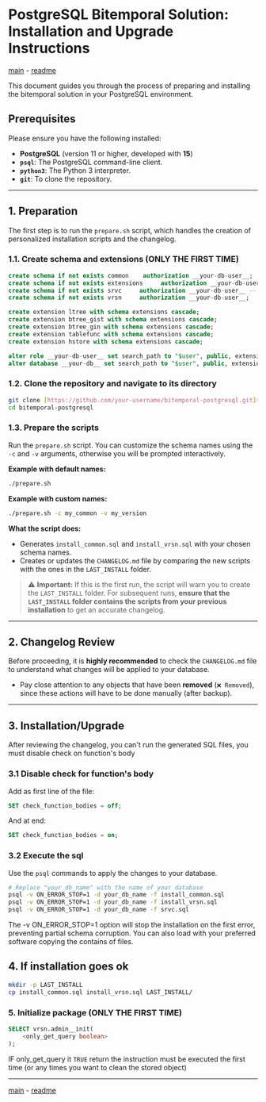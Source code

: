 # PostgreSQL Bitemporal Solution: Installation and Upgrade Instructions

[main](main.md) - [readme](../README.md)


This document guides you through the process of preparing and installing the bitemporal solution in your PostgreSQL environment.

## Prerequisites

Please ensure you have the following installed:
* **PostgreSQL** (version 11 or higher, developed with __15__)
* **`psql`**: The PostgreSQL command-line client.
* **`python3`**: The Python 3 interpreter.
* **`git`**: To clone the repository.


---

## 1. Preparation

The first step is to run the `prepare.sh` script, which handles the creation of personalized installation scripts and the changelog.


### 1.1.  Create schema and extensions (ONLY THE FIRST TIME)

```sql
create schema if not exists common    authorization __your-db-user__;
create schema if not exists extensions     authorization __your-db-user__;
create schema if not exists srvc     authorization __your-db-user__ -- just for non production environment;
create schema if not exists vrsn     authorization __your-db-user__;

create extension ltree with schema extensions cascade;
create extension btree_gist with schema extensions cascade;
create extension btree_gin with schema extensions cascade;
create extension tablefunc with schema extensions cascade;
create extension hstore with schema extensions cascade;

alter role __your-db-user__ set search_path to "$user", public, extensions;
alter database __your-db__ set search_path to "$user", public, extensions;

```


### 1.2.  Clone the repository and navigate to its directory

```bash
git clone [https://github.com/your-username/bitemporal-postgresql.git](https://github.com/your-username/bitemporal-postgresql.git)
cd bitemporal-postgresql
```
### 1.3.  Prepare the scripts

Run the `prepare.sh` script. You can customize the schema names using the `-c` and `-v` arguments, otherwise you will be prompted interactively.

**Example with default names:**
```bash
./prepare.sh
```

**Example with custom names:**
```bash
./prepare.sh -c my_common -v my_version
```

**What the script does:**
* Generates `install_common.sql` and `install_vrsn.sql` with your chosen schema names.
* Creates or updates the `CHANGELOG.md` file by comparing the new scripts with the ones in the `LAST_INSTALL` folder.

> ⚠️ **Important:** If this is the first run, the script will warn you to create the `LAST_INSTALL` folder. For subsequent runs, **ensure that the `LAST_INSTALL` folder contains the scripts from your previous installation** to get an accurate changelog.

---

## 2. Changelog Review

Before proceeding, it is **highly recommended** to check the `CHANGELOG.md` file to understand what changes will be applied to your database.

* Pay close attention to any objects that have been **removed** (`❌ Removed`), since these actions will have to be done manually (after backup).

---

## 3. Installation/Upgrade
After reviewing the changelog, you can't run the generated SQL files, you must disable check on function's body

### 3.1 Disable check for function's body

Add as first line of the file:

```sql
SET check_function_bodies = off;
```

And at end:

```sql
SET check_function_bodies = on;
```

### 3.2 Execute the sql
Use the `psql` commands to apply the changes to your database.

```bash
# Replace "your_db_name" with the name of your database
psql -v ON_ERROR_STOP=1 -d your_db_name -f install_common.sql
psql -v ON_ERROR_STOP=1 -d your_db_name -f install_vrsn.sql
psql -v ON_ERROR_STOP=1 -d your_db_name -f srvc.sql
```

The -v ON_ERROR_STOP=1 option will stop the installation on the first error, preventing partial schema corruption.
You can also load with your preferred software copying the contains of files.


## 4. If installation goes ok

```bash
mkdir -p LAST_INSTALL
cp install_common.sql install_vrsn.sql LAST_INSTALL/
```

### 5. Initialize package (ONLY THE FIRST TIME)
```sql 
SELECT vrsn.admin__init(
	<only_get_query boolean>
);

```
IF only_get_query it `TRUE` return the instruction must be executed the first time (or any times you want to clean the stored object)

---
[main](main.md) - [readme](../README.md)
